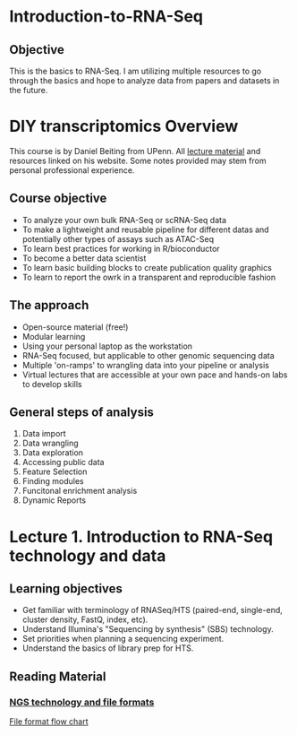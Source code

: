 # Introduction-to-RNA-Seq
## Objective
This is the basics to RNA-Seq. I am utilizing multiple resources to go through the basics and hope to analyze data from papers and datasets in the future.

# DIY transcriptomics Overview
This course is by Daniel Beiting from UPenn. All [lecture material](https://diytranscriptomics.com/) and resources linked on his website. Some notes provided may stem from personal professional experience.

## Course objective
- To analyze your own bulk RNA-Seq or scRNA-Seq data
- To make a lightweight and reusable pipeline for different datas and potentially other types of assays such as ATAC-Seq
- To learn best practices for working in R/bioconductor
- To become a better data scientist
- To learn basic building blocks to create publication quality graphics
- To learn to report the owrk in a transparent and reproducible fashion

## The approach
- Open-source material (free!)
- Modular learning
- Using your personal laptop as the workstation
- RNA-Seq focused, but applicable to other genomic sequencing data
- Multiple 'on-ramps' to wrangling data into your pipeline or analysis
- Virtual lectures that are accessible at your own pace and hands-on labs to develop skills

## General steps of analysis
1. Data import
2. Data wrangling
3. Data exploration
4. Accessing public data
5. Feature Selection
6. Finding modules
7. Funcitonal enrichment analysis
8. Dynamic Reports

# Lecture 1. Introduction to RNA-Seq technology and data
## Learning objectives
- Get familiar with terminology of RNASeq/HTS (paired-end, single-end, cluster density, FastQ, index, etc).
- Understand Illumina's "Sequencing by synthesis" (SBS) technology.
- Set priorities when planning a sequencing experiment.
- Understand the basics of library prep for HTS.

## Reading Material
### [NGS technology and file formats](https://learn.gencore.bio.nyu.edu/ngs-file-formats/)
[File format flow chart](./Relative%20links/FileFormatFlowChart.png)
